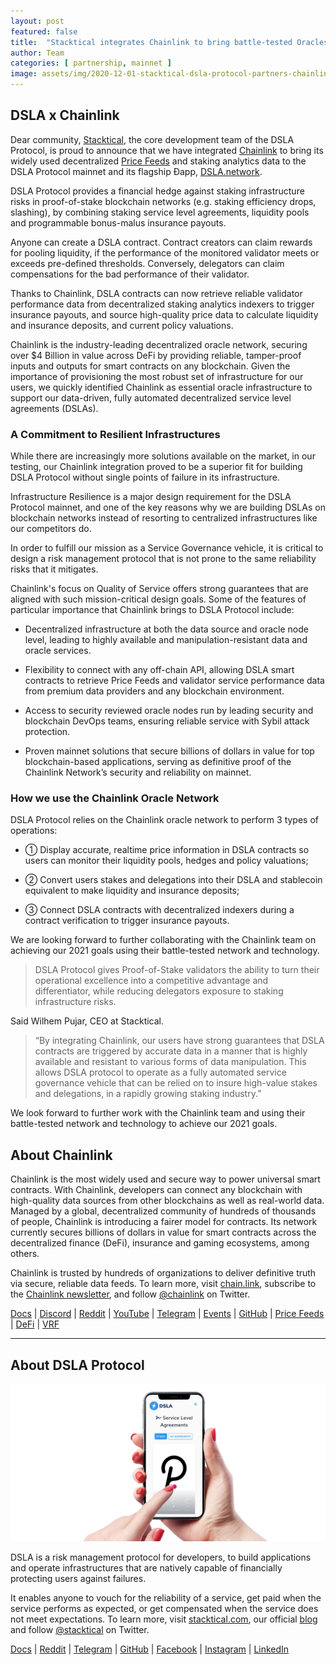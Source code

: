 ```yaml
---
layout: post
featured: false
title:  "Stacktical integrates Chainlink to bring battle-tested Oracles to the DSLA Protocol Mainnet"
author: Team
categories: [ partnership, mainnet ]
image: assets/img/2020-12-01-stacktical-dsla-protocol-partners-chainlink-oracle-blockchain-cryptocurrency-defi-bis.jpg
---
```


## DSLA x Chainlink

Dear community, [Stacktical](https://stacktical.com/), the core development team of the DSLA Protocol, is proud to announce that we have integrated [Chainlink](https://chain.link/) to bring its widely used decentralized [Price Feeds](https://feeds.chain.link/) and staking analytics data to the DSLA Protocol mainnet and its flagship Ðapp, [DSLA.network](https://dsla.network/).
 
DSLA Protocol provides a financial hedge against staking infrastructure risks in proof-of-stake blockchain networks (e.g. staking efficiency drops, slashing), by combining staking service level agreements, liquidity pools and programmable bonus-malus insurance payouts.

Anyone can create a DSLA contract. Contract creators can claim rewards for pooling liquidity, if the performance of the monitored validator meets or exceeds pre-defined thresholds. Conversely, delegators can claim compensations for the bad performance of their validator.

Thanks to Chainlink, DSLA contracts can now retrieve reliable validator performance data from decentralized staking analytics indexers to trigger insurance payouts, and source high-quality price data to calculate liquidity and insurance deposits, and current policy valuations.

Chainlink is the industry-leading decentralized oracle network, securing over $4 Billion in value across DeFi by providing reliable, tamper-proof inputs and outputs for smart contracts on any blockchain. Given the importance of provisioning the most robust set of infrastructure for our users, we quickly identified Chainlink as essential oracle infrastructure to support our data-driven, fully automated decentralized service level agreements (DSLAs).

### A Commitment to Resilient Infrastructures

While there are increasingly more solutions available on the market, in our testing, our Chainlink integration proved to be a superior fit for building DSLA Protocol without single points of failure in its infrastructure.

Infrastructure Resilience is a major design requirement for the DSLA Protocol mainnet, and one of the key reasons why we are building DSLAs on blockchain networks instead of resorting to centralized infrastructures like our competitors do.

In order to fulfill our mission as a Service Governance vehicle, it is critical to design a risk management protocol that is not prone to the same reliability risks that it mitigates.

Chainlink's focus on Quality of Service offers strong guarantees that are aligned with such mission-critical design goals. Some of the features of particular importance that Chainlink brings to DSLA Protocol include:  

* Decentralized infrastructure at both the data source and oracle node level, leading to highly available and manipulation-resistant data and oracle services.

* Flexibility to connect with any off-chain API, allowing DSLA smart contracts to retrieve Price Feeds and validator service performance data from premium data providers and any blockchain environment.

* Access to security reviewed oracle nodes run by leading security and blockchain DevOps teams, ensuring reliable service with Sybil attack protection.

* Proven mainnet solutions that secure billions of dollars in value for top blockchain-based applications, serving as definitive proof of the Chainlink Network’s security and reliability on mainnet.

### How we use the Chainlink Oracle Network

DSLA Protocol relies on the Chainlink oracle network to perform 3 types of operations:  

* ① Display accurate, realtime price information in DSLA contracts so users can monitor their liquidity pools, hedges and policy valuations;

* ② Convert users stakes and delegations into their DSLA and stablecoin equivalent to make liquidity and insurance deposits;

* ③ Connect DSLA contracts with decentralized indexers during a contract verification to trigger insurance payouts.

We are looking forward to further collaborating with the Chainlink team on achieving our 2021 goals using their battle-tested network and technology.

> DSLA Protocol gives Proof-of-Stake validators the ability to turn their operational excellence into a competitive advantage and differentiator, while reducing delegators exposure to staking infrastructure risks. 

Said Wilhem Pujar, CEO at Stacktical.

> “By integrating Chainlink, our users have strong guarantees that DSLA contracts are triggered by accurate data in a manner that is highly available and resistant to various forms of data manipulation. This allows DSLA protocol to operate as a fully automated service governance vehicle that can be relied on to insure high-value stakes and delegations, in a rapidly growing staking industry.”

We look forward to further work with the Chainlink team and using their battle-tested network and technology to achieve our 2021 goals.

## About Chainlink

Chainlink is the most widely used and secure way to power universal smart contracts. With Chainlink, developers can connect any blockchain with high-quality data sources from other blockchains as well as real-world data. Managed by a global, decentralized community of hundreds of thousands of people, Chainlink is introducing a fairer model for contracts. Its network currently secures billions of dollars in value for smart contracts across the decentralized finance (DeFi), insurance and gaming ecosystems, among others.

Chainlink is trusted by hundreds of organizations to deliver definitive truth via secure, reliable data feeds. To learn more, visit [chain.link](https://chain.link/), subscribe to the [Chainlink newsletter](https://chn.lk/newsletter), and follow [@chainlink](http://www.twitter.com/chainlink) on Twitter.


[Docs](https://docs.chain.link/docs/getting-started) | [Discord](https://discordapp.com/invite/aSK4zew) | [Reddit](https://www.reddit.com/r/Chainlink/) | [YouTube](https://www.youtube.com/channel/UCnjkrlqaWEBSnKZQ71gdyFA) | [Telegram](https://t.me/chainlinkofficial) | [Events](https://blog.chain.link/tag/events/) | [GitHub](https://github.com/smartcontractkit/chainlink) | [Price Feeds](https://feeds.chain.link/) | [DeFi](https://www.chain.link/solutions/defi) | [VRF](https://chain.link/solutions/chainlink-vrf)

___

## About DSLA Protocol

[![DSLA Network, the flagship application of DSLA Protocol, a risk management protocol for developers](/assets/img/dsla-network_square-hand-shot-social.png)](https://dsla.network)

DSLA is a risk management protocol for developers, to build applications and operate infrastructures that are natively capable of financially protecting users against failures.

It enables anyone to vouch for the reliability of a service, get paid when the service performs as expected, or get compensated when the service does not meet expectations.
To learn more, visit [stacktical.com](https://stacktical.com), our official [blog](https://blog.stacktical.com) and follow [@stacktical](https://twitter.com/Stacktical) on Twitter.

[Docs](https://readme.stacktical.com) | [Reddit](https://www.reddit.com/r/stacktical) | [Telegram](https://t.me/stacktical) | [GitHub](https://github.com/Stacktical) | [Facebook](https://facebook.com/stacktical) | [Instagram](https://instagram.com/stacktical) | [LinkedIn](http://linkedin.com/company/stacktical) 

